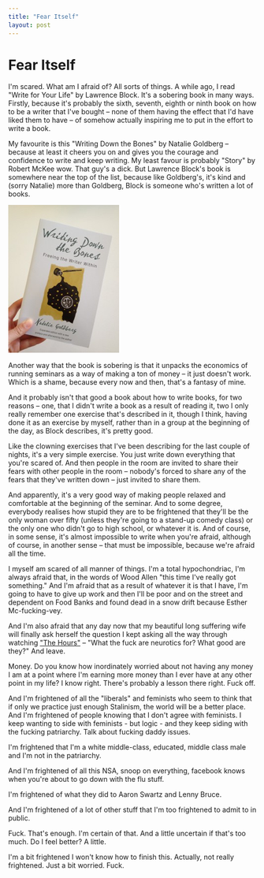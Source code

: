 ```yaml
---
title: "Fear Itself"
layout: post 
---
```


# Fear Itself
I'm scared.  What am I afraid of? All sorts of things.  A while ago, I read "Write for Your Life" by Lawrence Block.  It's a sobering book in many ways.  Firstly, because it's probably the sixth, seventh, eighth or ninth book on how to be a writer that I've bought &ndash; none of them having the effect that I'd have liked them to have &ndash; of somehow actually inspiring me to put in the effort to write a book.

My favourite is this "Writing Down the Bones" by Natalie Goldberg &ndash; because at least it cheers you on and gives you the courage and confidence to write and keep writing.  My least favour is probably "Story" by Robert McKee wow.  That guy's a dick. But Lawrence Block's book is somewhere near the top of the list, because like Goldberg's, it's kind and (sorry Natalie) more than Goldberg, Block is someone who's written a lot of books.

![Writing down the Bones](/assets/writingDownTheBones.jpg)

Another way that the book is sobering is that it unpacks the economics of running seminars as a way of making a ton of money &ndash; it just doesn't work.  Which is a shame, because every now and then, that's a fantasy of mine.

And it probably isn't that good a book about how to write books, for two reasons &ndash; one, that I didn't write a book as a result of reading it, two I only really remember one exercise that's described in it, though I think, having done it as an exercise by myself, rather than in a group at the beginning of the day, as Block describes, it's pretty good.

Like the clowning exercises that I've been describing for the last couple of nights, it's a very simple exercise.  You just write down everything that you're scared of.  And then people in the room are invited to share their fears with other people in the room &ndash; nobody's forced to share any of the fears that they've written down &ndash; just invited to share them.

And apparently, it's a very good way of making people relaxed and comfortable at the beginning of the seminar.  And to some degree, everybody realises how stupid they are to be frightened that they'll be the only woman over fifty (unless they're going to a stand-up comedy class) or the only one who didn't go to high school, or whatever it is.  And of course, in some sense, it's almost impossible to write when you're afraid, although of course, in another sense &ndash; that must be impossible, because we're afraid all the time.

I myself am scared of all manner of things.  I'm a total hypochondriac, I'm always afraid that, in the words of Wood Allen "this time I've really got something." And I'm afraid that as a result of whatever it is that I have, I'm going to have to give up work and then I'll be poor and on the street and dependent on Food Banks and found dead in a snow drift because Esther Mc-fucking-vey.

And I'm also afraid that any day now that my beautiful long suffering wife will finally ask herself the question I kept asking all the way through watching ["The Hours"](http://www.imdb.com/title/tt0274558/) &ndash; "What the fuck are neurotics for?  What good are they?" And leave.

Money.  Do you know how inordinately worried about not having any money I am at a point where I'm earning more money than I ever have at any other point in my life? I know right.  There's probably a lesson there right.  Fuck off.

And I'm frightened of all the "liberals" and feminists who seem to think that if only we practice just enough Stalinism, the world will be a better place. And I'm frightened of people knowing that I don't agree with feminists. I keep wanting to side with feminists - but logic - and they keep siding with the fucking patriarchy. Talk about fucking daddy issues.

I'm frightened that I'm a white middle-class, educated, middle class male and I'm not in the patriarchy.

And I'm frightened of all this NSA, snoop on everything, facebook knows when you're about to go down with the flu stuff.

I'm frightened of what they did to Aaron Swartz and Lenny Bruce.

And I'm frightened of a lot of other stuff that I'm too frightened to admit to in public.

Fuck.  That's enough. I'm certain of that.  And a little uncertain if that's too much.  Do I feel better?  A little.

I'm a bit frightened I won't know how to finish this.  Actually, not really frightened.  Just a bit worried. Fuck.
